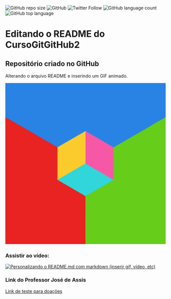 ![GitHub repo size](https://img.shields.io/github/repo-size/tarcisiorr/CursoGitGitHub2)
![GitHub](https://img.shields.io/github/license/tarcisiorr/GitGitHub2)
![Twitter Follow](https://img.shields.io/twitter/follow/POTUS?label=Seguir&style=social)
![GitHub language count](https://img.shields.io/github/languages/count/tarcisiorr/GitGitHub2)
![GitHub top language](https://img.shields.io/github/languages/top/tarcisiorr/GitGitHub2)
# Editando o README do CursoGitGitHub2
## Repositório criado no GitHub
Alterando o arquivo README e inserindo um GIF animado.

![GIF Animado](https://github.com/tarcisiorr/CursoGitGitHub2/blob/main/GIF%20Curso%20GIT%20e%20GitHub.gif)
### Assistir ao vídeo:
[![Personalizando o README.md com markdown (inserir gif, vídeo, etc)](http://img.youtube.com/vi/T70t3mDiwvg/0.jpg)](http://www.youtube.com/watch?v=T70t3mDiwvg "📂 Curso GIT e GITHUB")
### Link do Professor José de Assis
[Link de teste para doações](https://pag.ae/bmn72Gn)
